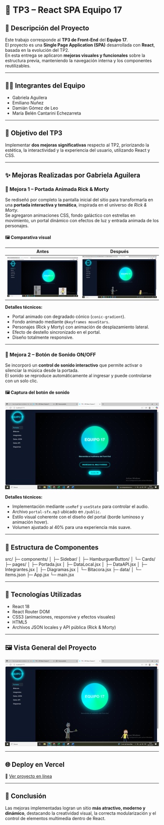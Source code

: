# 🌌 TP3 – React SPA Equipo 17

## 🚀 Descripción del Proyecto
Este trabajo corresponde al **TP3 de Front-End** del **Equipo 17**.  
El proyecto es una **Single Page Application (SPA)** desarrollada con **React**, basada en la evolución del TP2.  
En esta entrega se aplicaron **mejoras visuales y funcionales** sobre la estructura previa, manteniendo la navegación interna y los componentes reutilizables.

---

## 👩‍💻 Integrantes del Equipo
- Gabriela Aguilera  
- Emiliano Nuñez  
- Damián Gómez de Leo  
- María Belén Cantarini Echezarreta  

---

## 🧠 Objetivo del TP3
Implementar **dos mejoras significativas** respecto al TP2, priorizando la estética, la interactividad y la experiencia del usuario, utilizando React y CSS.

---

## ✨ Mejoras Realizadas por Gabriela Aguilera

### 🔹 Mejora 1 – Portada Animada Rick & Morty
Se rediseñó por completo la pantalla inicial del sitio para transformarla en una **portada interactiva y temática**, inspirada en el universo de *Rick & Morty*.  
Se agregaron animaciones CSS, fondo galáctico con estrellas en movimiento, un portal dinámico con efectos de luz y entrada animada de los personajes.

#### 🖼️ Comparativa visual
| Antes | Después |
|:--:|:--:|
| ![Antes](./src/assets/captura_antes_portada.png) | ![Después](./src/assets/captura_despues_portada.png) |

**Detalles técnicos:**
- Portal animado con degradado cónico (`conic-gradient`).
- Fondo animado mediante `@keyframes moveStars`.
- Personajes (Rick y Morty) con animación de desplazamiento lateral.
- Efecto de destello sincronizado en el portal.
- Diseño totalmente responsive.

---

### 🔹 Mejora 2 – Botón de Sonido ON/OFF
Se incorporó un **control de sonido interactivo** que permite activar o silenciar la música desde la portada.  
El sonido se reproduce automáticamente al ingresar y puede controlarse con un solo clic.

#### 🖼️ Captura del botón de sonido
![Botón de sonido](./src/assets/captura_boton_sonido.png)

**Detalles técnicos:**
- Implementación mediante `useRef` y `useState` para controlar el audio.
- Archivo `portal-sfx.mp3` ubicado en `/public`.
- Estilo visual coherente con el diseño del portal (borde luminoso y animación hover).
- Volumen ajustado al 40% para una experiencia más suave.

---

## 🧩 Estructura de Componentes

src/
├─ components/
│ ├─ Sidebar/
│ ├─ HamburguerButton/
│ └─ Cards/
├─ pages/
│ ├─ Portada.jsx
│ ├─ DataLocal.jsx
│ ├─ DataAPI.jsx
│ ├─ Integrantes.jsx
│ ├─ Diagramas.jsx
│ └─ Bitacora.jsx
├─ data/
│ └─ items.json
├─ App.jsx
└─ main.jsx


---

## 🧰 Tecnologías Utilizadas
- React 18  
- React Router DOM  
- CSS3 (animaciones, responsive y efectos visuales)  
- HTML5  
- Archivos JSON locales y API pública (Rick & Morty)  

---

## 🖼️ Vista General del Proyecto
![Vista general](./src/assets/captura_despues_portada.png)

---

## 🌐 Deploy en Vercel
🔗 [Ver proyecto en línea](https://tp3-react-spa-equipo5.vercel.app)

---

## 🏁 Conclusión
Las mejoras implementadas logran un sitio **más atractivo, moderno y dinámico**, destacando la creatividad visual, la correcta modularización y el control de elementos multimedia dentro de React.
